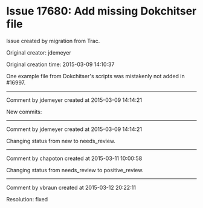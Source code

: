 # Issue 17680: Add missing Dokchitser file

Issue created by migration from Trac.

Original creator: jdemeyer

Original creation time: 2015-03-09 14:10:37

One example file from Dokchitser's scripts was mistakenly not added in #16997.


---

Comment by jdemeyer created at 2015-03-09 14:14:21

New commits:


---

Comment by jdemeyer created at 2015-03-09 14:14:21

Changing status from new to needs_review.


---

Comment by chapoton created at 2015-03-11 10:00:58

Changing status from needs_review to positive_review.


---

Comment by vbraun created at 2015-03-12 20:22:11

Resolution: fixed
